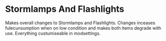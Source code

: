 # Stormlamps And Flashlights
 Makes overall changes to Stormlamps and Flashlights. Changes inceases fulecunsumption when on low condition and makes both items degrade with use. Everything custumiseable in modsettings.
